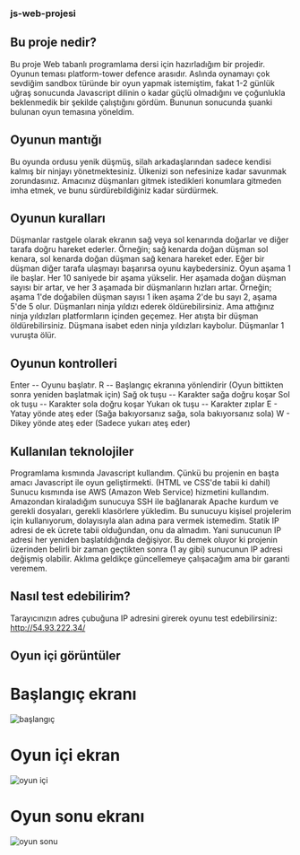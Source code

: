 ### js-web-projesi
## Bu proje nedir?
Bu proje Web tabanlı programlama dersi için hazırladığım bir projedir. Oyunun teması platform-tower defence arasıdır. Aslında oynamayı çok sevdiğim sandbox türünde bir oyun yapmak istemiştim, fakat 1-2 günlük uğraş sonucunda Javascript dilinin o kadar güçlü olmadığını ve çoğunlukla beklenmedik bir şekilde çalıştığını gördüm. Bununun sonucunda şuanki bulunan oyun temasına yöneldim.

## Oyunun mantığı
Bu oyunda ordusu yenik düşmüş, silah arkadaşlarından sadece kendisi kalmış bir ninjayı yönetmektesiniz. Ülkenizi son nefesinize kadar savunmak zorundasınız. Amacınız düşmanları gitmek istedikleri konumlara gitmeden imha etmek, ve bunu sürdürebildiğiniz kadar sürdürmek.

## Oyunun kuralları
Düşmanlar rastgele olarak ekranın sağ veya sol kenarında doğarlar ve diğer tarafa doğru hareket ederler. Örneğin; sağ kenarda doğan düşman sol kenara, sol kenarda doğan düşman sağ kenara hareket eder.
Eğer bir düşman diğer tarafa ulaşmayı başarırsa oyunu kaybedersiniz.
Oyun aşama 1 ile başlar. Her 10 saniyede bir aşama yükselir.
Her aşamada doğan düşman sayısı bir artar, ve her 3 aşamada bir düşmanların hızları artar. Örneğin; aşama 1'de doğabilen düşman sayısı 1 iken aşama 2'de bu sayı 2, aşama 5'de 5 olur.
Düşmanları ninja yıldızı ederek öldürebilirsiniz. Ama attığınız ninja yıldızları platformların içinden geçemez.
Her atışta bir düşman öldürebilirsiniz. Düşmana isabet eden ninja yıldızları kaybolur.
Düşmanlar 1 vuruşta ölür.

## Oyunun kontrolleri
Enter -- Oyunu başlatır.
R -- Başlangıç ekranına yönlendirir (Oyun bittikten sonra yeniden başlatmak için)
Sağ ok tuşu -- Karakter sağa doğru koşar
Sol ok tuşu -- Karakter sola doğru koşar
Yukarı ok tuşu -- Karakter zıplar
E - Yatay yönde ateş eder (Sağa bakıyorsanız sağa, sola bakıyorsanız sola)
W - Dikey yönde ateş eder (Sadece yukarı ateş eder)

## Kullanılan teknolojiler
Programlama kısmında Javascript kullandım. Çünkü bu projenin en başta amacı Javascript ile oyun geliştirmekti. (HTML ve CSS'de tabii ki dahil)
Sunucu kısmında ise AWS (Amazon Web Service) hizmetini kullandım. Amazondan kiraladığım sunucuya SSH ile bağlanarak Apache kurdum ve gerekli dosyaları, gerekli klasörlere yükledim.
Bu sunucuyu kişisel projelerim için kullanıyorum, dolayısıyla alan adına para vermek istemedim. Statik IP adresi de ek ücrete tabii olduğundan, onu da almadım.
Yani sunucunun IP adresi her yeniden başlatıldığında değişiyor. Bu demek oluyor ki projenin üzerinden belirli bir zaman geçtikten sonra (1 ay gibi) sunucunun IP adresi değişmiş olabilir. Aklıma geldikçe güncellemeye çalışacağım ama bir garanti veremem.

## Nasıl test edebilirim?
Tarayıcınızın adres çubuğuna IP adresini girerek oyunu test edebilirsiniz: http://54.93.222.34/
## Oyun içi görüntüler
# Başlangıç ekranı
![başlangıç](https://github.com/gecgelenus/js-web-projesi/assets/44176143/608eeabb-3fd3-4f48-8db9-a8c0a4d52c1e)

# Oyun içi ekran
![oyun içi](https://github.com/gecgelenus/js-web-projesi/assets/44176143/ed801ce7-607f-4082-a5bc-e73f64377177)

# Oyun sonu ekranı
![oyun sonu](https://github.com/gecgelenus/js-web-projesi/assets/44176143/63a6487b-e501-47f2-8c2f-8b22837bb13e)

